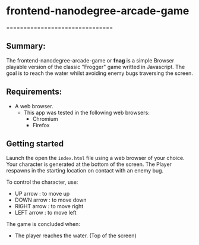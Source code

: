 # frontend-nanodegree-arcade-game
===============================


## Summary:

The frontend-nanodegree-arcade-game or **fnag** is a simple Browser playable version of the classic "Frogger" game writted in Javascript. The goal is to reach the water whilst avoiding enemy bugs traversing the screen.

## Requirements:

- A web browser.
	- This app was tested in the following web browsers:
		- Chromium
		- Firefox

## Getting started

Launch the open the `index.html` file using a web browser of your choice. Your character is generated at the bottom of the screen. The Player respawns in the starting location on contact with an enemy bug.    

To control the character, use:
- UP arrow : to move up
- DOWN arrow : to move down
- RIGHT arrow : to move right
- LEFT arrow : to move left

The game is concluded when:

* The player reaches the water. (Top of the screen)
